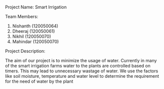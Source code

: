 Project Name: Smart Irrigation

Team Members:
1. Nishanth (120050064)
2. Dheeraj (120050061)
3. Nikhil (120050070)
4. Mahindar (120050070)

Project Description:

The aim of our project is to minimize the usage of water.
Currently in many of the smart irrigation farms
water to the plants are controlled based on
timers. This may lead to unnecessary wastage
of water. We use the factors like soil moisture,
temperature and water level to determine the
requirement for the need of water by the plant
